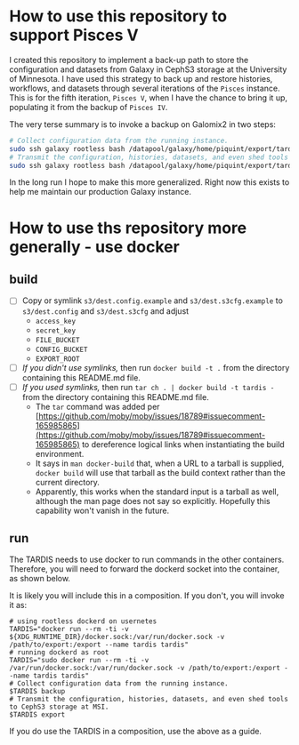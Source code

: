 
# How to use this repository to support Pisces V

I created this repository to implement a back-up path to store the configuration and datasets from Galaxy in CephS3 storage at the University of Minnesota.  I have used this strategy to back up and restore histories, workflows, and datasets through several iterations of the `Pisces` instance.  This is for the fifth iteration, `Pisces V`, when I have the chance to bring it up, populating it from the backup of `Pisces IV`.

The very terse summary is to invoke a backup on Galomix2 in two steps:
```bash
# Collect configuration data from the running instance.
sudo ssh galaxy rootless bash /datapool/galaxy/home/piquint/export/tardis.sh backup
# Transmit the configuration, histories, datasets, and even shed tools to CephS3 storage at MSI.
sudo ssh galaxy rootless bash /datapool/galaxy/home/piquint/export/tardis.sh transmit
```

In the long run I hope to make this more generalized.  Right now this exists to help me maintain our production Galaxy instance.

# How to use ths repository more generally - use docker

## build

- [ ] Copy or symlink `s3/dest.config.example` and `s3/dest.s3cfg.example` to `s3/dest.config` and `s3/dest.s3cfg` and adjust
  - `access_key`
  - `secret_key`
  - `FILE_BUCKET`
  - `CONFIG_BUCKET`
  - `EXPORT_ROOT`
- [ ] *If you didn't use symlinks,* then run `docker build -t .` from the directory containing this README.md file.
- [ ] *If you used symlinks,* then run `tar ch . | docker build -t tardis -` from the directory containing this README.md file.
  - The `tar` command was added per [https://github.com/moby/moby/issues/18789#issuecomment-165985865](https://github.com/moby/moby/issues/18789#issuecomment-165985865) to dereference logical links when instantiating the build environment.
  - It says in `man docker-build` that, when a URL to a tarball is supplied, `docker build` will use that tarball as the build context rather than the current directory.
  - Apparently, this works when the standard input is a tarball as well, although the man page does not say so explicitly.  Hopefully this capability won't vanish in the future.

## run

The TARDIS needs to use docker to run commands in the other containers.  Therefore, you will need to forward the dockerd socket into the container, as shown below.

It is likely you will include this in a composition.  If you don't, you will invoke it as:
```
# using rootless dockerd on usernetes
TARDIS="docker run --rm -ti -v ${XDG_RUNTIME_DIR}/docker.sock:/var/run/docker.sock -v /path/to/export:/export --name tardis tardis"
# running dockerd as root
TARDIS="sudo docker run --rm -ti -v /var/run/docker.sock:/var/run/docker.sock -v /path/to/export:/export --name tardis tardis"
# Collect configuration data from the running instance.
$TARDIS backup
# Transmit the configuration, histories, datasets, and even shed tools to CephS3 storage at MSI.
$TARDIS export
```
If you do use the TARDIS in a composition, use the above as a guide.
